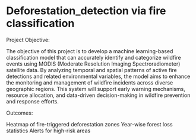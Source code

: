 # Deforestation_detection via fire classification

Project Objective:

The objective of this project is to develop a machine learning-based classification model that can accurately identify and categorize wildfire events using MODIS (Moderate Resolution Imaging Spectroradiometer) satellite data. By analyzing temporal and spatial patterns of active fire detections and related environmental variables, the model aims to enhance the monitoring and management of wildfire incidents across diverse geographic regions. This system will support early warning mechanisms, resource allocation, and data-driven decision-making in wildfire prevention and response efforts.

Outcomes:

Heatmap of fire-triggered deforestation zones
Year-wise forest loss statistics
Alerts for high-risk areas
